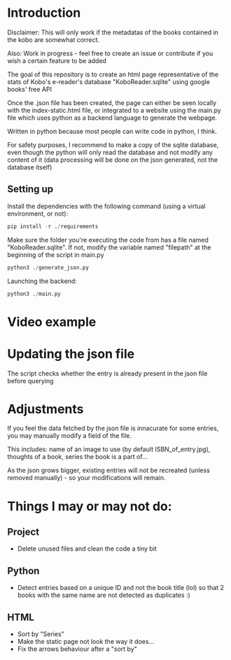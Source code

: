 # Introduction

Disclaimer: This will only work if the metadatas of the books contained in the kobo are somewhat correct.

Also: Work in progress - feel free to create an issue or contribute if you wish a certain feature to be added 

The goal of this repository is to create an html page representative of the stats of Kobo's e-reader's database "KoboReader.sqlite" using google books' free API

Once the .json file has been created, the page can either be seen locally with the index-static.html file, or integrated to a website using the main.py file which uses python as a backend language to generate the webpage.

Written in python because most people can write code in python, I think.

For safety purposes, I recommend to make a copy of the sqlite database, even though the python will only read the database and not modify any content of it (data processing will be done on the json generated, not the database itself) 

## Setting up

Install the dependencies with the following command (using a virtual environment, or not):
```python
pip install -r ./requirements
```

Make sure the folder you're executing the code from has a file named "KoboReader.sqlite". If not, modify the variable named "filepath" at the beginning of the script in main.py

```python
python3 ./generate_json.py
```
Launching the backend:
```python
python3 ./main.py
```

# Video example




# Updating the json file

The script checks whether the entry is already present in the json file before querying 

# Adjustments

If you feel the data fetched by the json file is innacurate for some entries, you may manually modify a field of the file.

This includes: name of an image to use (by default ISBN_of_entry.jpg), thoughts of a book, series the book is a part of...

As the json grows bigger, existing entries will not be recreated (unless removed manually) - so your modifications will remain.


# Things I may or may not do:

## Project
- Delete unused files and clean the code a tiny bit

## Python
- Detect entries based on a unique ID and not the book title (lol) so that 2 books with the same name are not detected as duplicates :)

## HTML
- Sort by "Series"
- Make the static page not look the way it does...
- Fix the arrows behaviour after a "sort by"